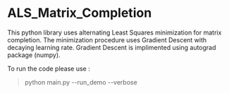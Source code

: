 # ALS_Matrix_Completion


This python library uses alternating Least Squares minimization for matrix completion. The minimization procedure uses Gradient Descent with decaying learning rate. Gradient Descent is implimented using autograd package (numpy).

To run the code please use :
> python main.py --run_demo --verbose

